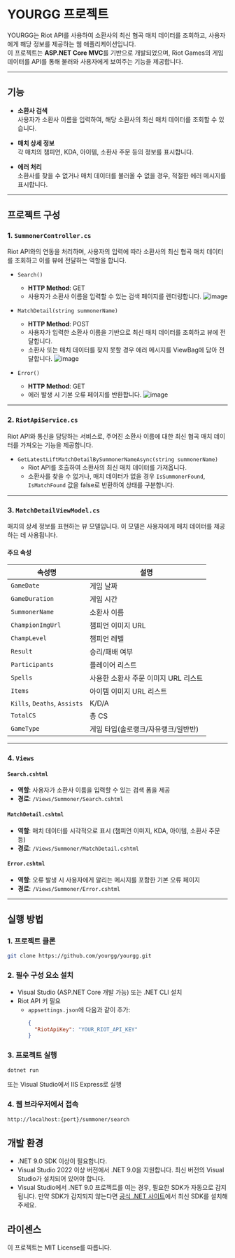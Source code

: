 # YOURGG 프로젝트

YOURGG는 Riot API를 사용하여 소환사의 최신 협곡 매치 데이터를 조회하고, 사용자에게 해당 정보를 제공하는 웹 애플리케이션입니다.  
이 프로젝트는 **ASP.NET Core MVC**를 기반으로 개발되었으며, Riot Games의 게임 데이터를 API를 통해 불러와 사용자에게 보여주는 기능을 제공합니다.

---

## 기능

- **소환사 검색**  
  사용자가 소환사 이름을 입력하여, 해당 소환사의 최신 매치 데이터를 조회할 수 있습니다.

- **매치 상세 정보**  
  각 매치의 챔피언, KDA, 아이템, 소환사 주문 등의 정보를 표시합니다.

- **에러 처리**  
  소환사를 찾을 수 없거나 매치 데이터를 불러올 수 없을 경우, 적절한 에러 메시지를 표시합니다.

---

## 프로젝트 구성

### 1. `SummonerController.cs`

Riot API와의 연동을 처리하며, 사용자의 입력에 따라 소환사의 최신 협곡 매치 데이터를 조회하고 이를 뷰에 전달하는 역할을 합니다.

- `Search()`  
  - **HTTP Method**: GET  
  - 사용자가 소환사 이름을 입력할 수 있는 검색 페이지를 렌더링합니다.
![image](https://github.com/user-attachments/assets/8853f19a-2481-4228-9717-2485186a11f2)

- `MatchDetail(string summonerName)`  
  - **HTTP Method**: POST  
  - 사용자가 입력한 소환사 이름을 기반으로 최신 매치 데이터를 조회하고 뷰에 전달합니다.  
  - 소환사 또는 매치 데이터를 찾지 못할 경우 에러 메시지를 ViewBag에 담아 전달합니다.
![image](https://github.com/user-attachments/assets/7fa126fb-7af8-42a4-b191-4aefdaf29081)

- `Error()`  
  - **HTTP Method**: GET  
  - 에러 발생 시 기본 오류 페이지를 반환합니다.
![image](https://github.com/user-attachments/assets/eab84ebd-ee1b-461f-a410-7654d7701a2c)

---

### 2. `RiotApiService.cs`

Riot API와 통신을 담당하는 서비스로, 주어진 소환사 이름에 대한 최신 협곡 매치 데이터를 가져오는 기능을 제공합니다.

- `GetLatestLiftMatchDetailBySummonerNameAsync(string summonerName)`  
  - Riot API를 호출하여 소환사의 최신 매치 데이터를 가져옵니다.  
  - 소환사를 찾을 수 없거나, 매치 데이터가 없을 경우 `IsSummonerFound`, `IsMatchFound` 값을 false로 반환하여 상태를 구분합니다.

---

### 3. `MatchDetailViewModel.cs`

매치의 상세 정보를 표현하는 뷰 모델입니다. 이 모델은 사용자에게 매치 데이터를 제공하는 데 사용됩니다.

#### 주요 속성

| 속성명 | 설명 |
|--------|------|
| `GameDate` | 게임 날짜 |
| `GameDuration` | 게임 시간 |
| `SummonerName` | 소환사 이름 |
| `ChampionImgUrl` | 챔피언 이미지 URL |
| `ChampLevel` | 챔피언 레벨 |
| `Result` | 승리/패배 여부 |
| `Participants` | 플레이어 리스트 |
| `Spells` | 사용한 소환사 주문 이미지 URL 리스트 |
| `Items` | 아이템 이미지 URL 리스트 |
| `Kills`, `Deaths`, `Assists` | K/D/A |
| `TotalCS` | 총 CS |
| `GameType` | 게임 타입(솔로랭크/자유랭크/일반반) |

---

### 4. `Views`

#### `Search.cshtml`

- **역할**: 사용자가 소환사 이름을 입력할 수 있는 검색 폼을 제공  
- **경로**: `/Views/Summoner/Search.cshtml`

#### `MatchDetail.cshtml`

- **역할**: 매치 데이터를 시각적으로 표시 (챔피언 이미지, KDA, 아이템, 소환사 주문 등)  
- **경로**: `/Views/Summoner/MatchDetail.cshtml`

#### `Error.cshtml`

- **역할**: 오류 발생 시 사용자에게 알리는 메시지를 포함한 기본 오류 페이지  
- **경로**: `/Views/Summoner/Error.cshtml`

---

## 실행 방법

### 1. **프로젝트 클론**

```bash
git clone https://github.com/yourgg/yourgg.git
```
### 2. 필수 구성 요소 설치

- Visual Studio (ASP.NET Core 개발 가능) 또는 .NET CLI 설치
- Riot API 키 필요  
  - `appsettings.json`에 다음과 같이 추가:
    ```json
    {
      "RiotApiKey": "YOUR_RIOT_API_KEY"
    }
    ```

### 3. 프로젝트 실행

```bash
dotnet run
```
또는 Visual Studio에서 IIS Express로 실행

### 4. 웹 브라우저에서 접속

```bash
http://localhost:{port}/summoner/search
```
## 개발 환경

- .NET 9.0 SDK 이상이 필요합니다.
- Visual Studio 2022 이상 버전에서 .NET 9.0을 지원합니다. 최신 버전의 Visual Studio가 설치되어 있어야 합니다.
- Visual Studio에서 .NET 9.0 프로젝트를 여는 경우, 필요한 SDK가 자동으로 감지됩니다. 만약 SDK가 감지되지 않는다면 [공식 .NET 사이트](https://dotnet.microsoft.com/download)에서 최신 SDK를 설치해 주세요.

## 라이센스
이 프로젝트는 MIT License를 따릅니다.
